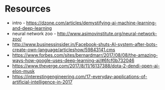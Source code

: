 
# Resources
- intro - https://dzone.com/articles/demystifying-ai-machine-learning-and-deep-learning
- neural network zoo - http://www.asimovinstitute.org/neural-network-zoo/
- http://www.businessinsider.in/Facebook-shuts-AI-system-after-bots-create-own-language/articleshow/59843141.cms
- https://www.forbes.com/sites/bernardmarr/2017/08/08/the-amazing-ways-how-google-uses-deep-learning-ai/#6fcf0b732046
- https://www.theverge.com/2017/8/11/16137388/dota-2-dendi-open-ai-elon-musk
- https://interestingengineering.com/17-everyday-applications-of-artificial-intelligence-in-2017